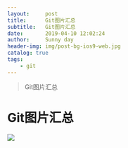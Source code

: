 ```yaml
---
layout:     post
title:      Git图片汇总
subtitle:   Git图片汇总
date:       2019-04-10 12:02:24
author:     Sunny day
header-img: img/post-bg-ios9-web.jpg
catalog: true
tags:
    - git
---
```


>Git图片汇总

# Git图片汇总


![](https://img-blog.csdnimg.cn/20190131160946114.png?x-oss-process=image/watermark,type_ZmFuZ3poZW5naGVpdGk,shadow_10,text_aHR0cHM6Ly9ibG9nLmNzZG4ubmV0L0RvdGUycg==,size_16,color_FFFFFF,t_70)


